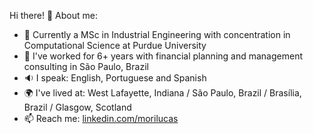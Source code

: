 Hi there! 👋
About me:
- 🏫 Currently a MSc in Industrial Engineering with concentration in Computational Science at Purdue University
- 🏢 I've worked for 6+ years with financial planning and management consulting in São Paulo, Brazil
- 🔉 I speak: English, Portuguese and Spanish
- 🌍 I've lived at: West Lafayette, Indiana / São Paulo, Brazil / Brasília, Brazil / Glasgow, Scotland
- 📫 Reach me: [linkedin.com/morilucas](https://www.linkedin.com/in/morilucas/)
